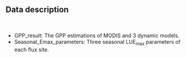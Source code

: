 ## Data description
<br>

* GPP_result: The GPP estimations of MODIS and 3 dynamic models.
* Seasonal_Emax_parameters: Three seasonal LUE<sub>max</sub> parameters of each flux site. 


